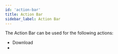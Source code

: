 ```yaml
---
id: 'action-bar'
title: Action Bar
sidebar_label: Action Bar
---
```


The Action Bar can be used for the following actions:

- Download
-

